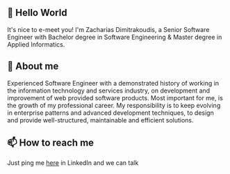 ## 👋 Hello World
It's nice to e-meet you! I'm Zacharias Dimitrakoudis, a Senior Software Engineer with Bachelor degree in Software Engineering & Master degree in Applied Informatics.

## 👀 About me
Experienced Software Engineer with a demonstrated history of working in the information technology and services industry, on development and improvement of web provided software products. Most important for me, is the growth of my professional career. My responsibility is to keep evolving in enterprise patterns and advanced development techniques, to design and provide well-structured, maintainable and efficient solutions.

## 📫 How to reach me
Just ping me [here](https://www.linkedin.com/in/dimitrakoudis/) in LinkedIn and we can talk

<!---
dimitrakoudis/dimitrakoudis is a ✨ special ✨ repository because its `README.md` (this file) appears on your GitHub profile.
You can click the Preview link to take a look at your changes.
--->
